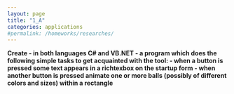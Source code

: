 ```yaml
---
layout: page
title: "1_A"
categories: applications
#permalink: /homeworks/researches/
---
```

<b>
Create - in both languages C# and VB.NET - a program which does the following simple tasks to get acquainted with the tool:
- when a button is pressed some text appears in a richtexbox on the startup form
- when another button is pressed animate one or more balls (possibly of different colors and sizes) within a rectangle
</b>